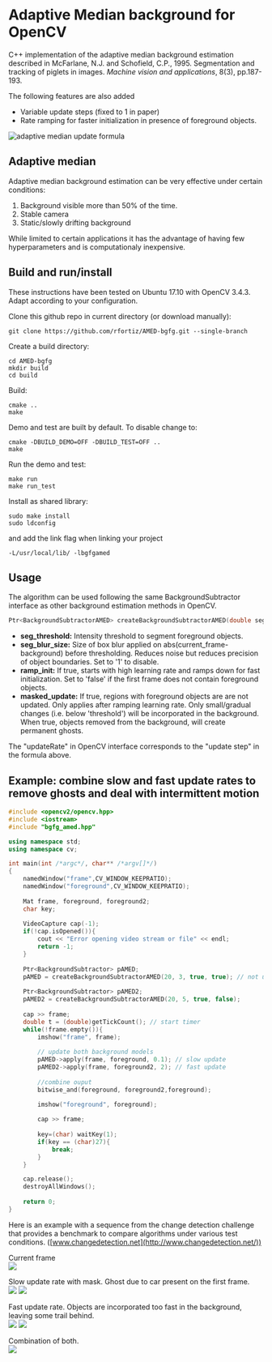 # Adaptive Median background for OpenCV

C++ implementation of the adaptive median background estimation described in McFarlane, N.J. and Schofield, C.P., 1995. Segmentation and tracking of piglets in images. *Machine vision and applications*, 8(3), pp.187-193.

The following features are also added
- Variable update steps (fixed to 1 in paper)
- Rate ramping for faster initialization in presence of foreground objects.

![adaptive median update formula](./docs/images/adaptive_median.png)


## Adaptive median
Adaptive median background estimation can be very effective under certain conditions:
1. Background visible more than 50% of the time.
2. Stable camera
3. Static/slowly drifting background

While limited to certain applications it has the advantage of having few hyperparameters and is computationaly inexpensive.

## Build and run/install
These instructions have been tested on Ubuntu 17.10 with OpenCV 3.4.3. Adapt according to your configuration.

Clone this github repo in current directory (or download manually):
```
git clone https://github.com/rfortiz/AMED-bgfg.git --single-branch
```
Create a build directory:
```
cd AMED-bgfg
mkdir build
cd build
```
Build:
```
cmake ..
make 
```
Demo and test are built by default. To disable change to:
```
cmake -DBUILD_DEMO=OFF -DBUILD_TEST=OFF ..
make
```

Run the demo and test:
```
make run
make run_test
```

Install as shared library:
```
sudo make install
sudo ldconfig
```
and add the link flag when linking your project
```
-L/usr/local/lib/ -lbgfgamed
```

## Usage

The algorithm can be used following the same BackgroundSubtractor interface as other background estimation methods in OpenCV.

```c++
Ptr<BackgroundSubtractorAMED> createBackgroundSubtractorAMED(double seg_threshold=20, int seg_blur_size=3, bool ramp_init=true, bool masked_update=false)
```

- **seg_threshold:** Intensity threshold to segment foreground objects.
- **seg_blur_size:** Size of box blur applied on abs(current_frame-background) before thresholding. Reduces noise but reduces precision of object boundaries. Set to '1' to disable.
- **ramp_init:** If true, starts with high learning rate and ramps down for fast initialization. Set to 'false' if the first frame does not contain foreground objects.
- **masked_update:** If true, regions with foreground objects are are not updated. Only applies after ramping learning rate. Only small/gradual changes (i.e. below 'threshold') will be incorporated in the background. When true, objects removed from the background, will create permanent ghosts.

The "updateRate" in OpenCV interface corresponds to the "update step" in the formula above.

## Example: combine slow and fast update rates to remove ghosts and deal with intermittent motion

```c++
#include <opencv2/opencv.hpp>
#include <iostream>
#include "bgfg_amed.hpp"

using namespace std;
using namespace cv;

int main(int /*argc*/, char** /*argv[]*/)
{
    namedWindow("frame",CV_WINDOW_KEEPRATIO);
    namedWindow("foreground",CV_WINDOW_KEEPRATIO);
    
    Mat frame, foreground, foreground2;
    char key;
    
    VideoCapture cap(-1);
    if(!cap.isOpened()){
        cout << "Error opening video stream or file" << endl;
        return -1;
    }
    
    Ptr<BackgroundSubtractor> pAMED;
    pAMED = createBackgroundSubtractorAMED(20, 3, true, true); // not update where foreground objects are present
    
    Ptr<BackgroundSubtractor> pAMED2;
    pAMED2 = createBackgroundSubtractorAMED(20, 5, true, false);
    
    cap >> frame;
    double t = (double)getTickCount(); // start timer
    while(!frame.empty()){
        imshow("frame", frame);
        
        // update both background models
        pAMED->apply(frame, foreground, 0.1); // slow update
        pAMED2->apply(frame, foreground2, 2); // fast update
        
        //combine ouput
        bitwise_and(foreground, foreground2,foreground);

        imshow("foreground", foreground);
        
        cap >> frame;
        
        key=(char) waitKey(1);
        if(key == (char)27){
            break;
        }
    }

    cap.release();
    destroyAllWindows();
    
    return 0;
}
```

Here is an example with a sequence from the change detection challenge that provides a benchmark to compare algorithms under various test conditions. ([www.changedetection.net](http://www.changedetection.net/))
	
Current frame  
![ ](./docs/images/frame.png  "Frame")

Slow update rate with mask. Ghost due to car present on the first frame.  
![ ](./docs/images/background1.png  "Background1") ![ ](./docs/images/foreground1.png  "Foreground1")

Fast update rate. Objects are incorporated too fast in the background, leaving some trail behind.  
![ ](./docs/images/background2.png  "Background2") ![ ](./docs/images/foreground2.png  "Foreground2")

Combination of both.  
![ ](./docs/images/foreground.png  "Foreground")








